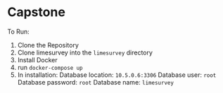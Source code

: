 # Capstone

To Run:

1. Clone the Repository
2. Clone limesurvey into the `limesurvey` directory
2. Install Docker
3. run `docker-compose up`
4. In installation:
  Database location: `10.5.0.6:3306`
  Database user: `root`
  Database password: `root`
  Database name: `limesurvey` 
  

